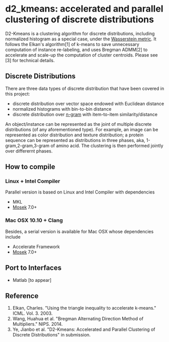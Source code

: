 d2_kmeans: accelerated and parallel clustering of discrete distributions
=============

D2-Kmeans is a clustering algorithm for discrete distributions,
including normalized histogram as a special case,
under the [Wasserstein metric](http://en.wikipedia.org/wiki/Wasserstein_metric).
It follows the Elkan's algorithm[1] of k-means to save unnecessary
computation of instance re-labeling, and uses Bregman ADMM[2] to accelerate
and scale-up the computation of cluster centroids.
Please see [3] for technical details. 

## Discrete Distributions
There are three data types of discrete distribution that have been covered
in this project:
 - discrete distribution over vector space endowed with Euclidean distance
 - normalized histograms with bin-to-bin distance
 - discrete distribution over [n-gram](http://en.wikipedia.org/wiki/N-gram)
   with item-to-item similarity/distance

An object/instance can be represented as the joint of multiple discrete
distributions (of any aforementioned type). For example, an image can be
represented as color distribution and texture distribution; a protein
sequence can be represented as distributions in three phases, aka,
1-gram,2-gram,3-gram of amino acid.
The clustering is then performed jointly over differernt phases.

## How to compile

### Linux + Intel Compiler
Parallel version is based on Linux and Intel Compiler with dependencies

 - MKL
 - [Mosek](https://mosek.com) 7.0+
 
### Mac OSX 10.10 + Clang
Besides, a serial version is available for Mac OSX whose dependencies include

 - Accelerate Framework
 - [Mosek](https://mosek.com) 7.0+

## Port to Interfaces
 - Matlab [to appear]

## Reference
1. Elkan, Charles. "Using the triangle inequality to accelerate k-means." ICML. Vol. 3. 2003.
2. Wang, Huahua et al. "Bregman Alternating Direction Method of Multipliers." NIPS. 2014.
3. Ye, Jianbo et al. "D2-Kmeans: Accelerated and Parallel Clustering of Discrete Distributions" in submission.
